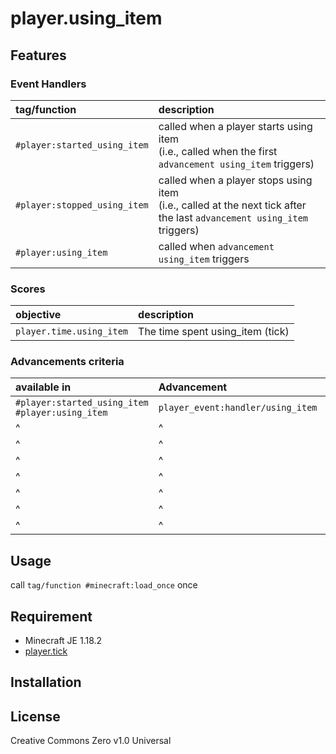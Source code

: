 player.using_item
==

## Features

### Event Handlers

|tag/function|description|
|:--|:--|
|`#player:started_using_item`|called when a player starts using item<br>(i.e., called when the first `advancement using_item` triggers)|
|`#player:stopped_using_item`|called when a player stops using item<br>(i.e., called at the next tick after the last `advancement using_item` triggers)|
|`#player:using_item`|called when `advancement using_item` triggers|

### Scores

|objective|description|
|:--|:--|
|`player.time.using_item`|The time spent using_item (tick)|

### Advancements criteria

|available in|Advancement|criteria|
|:--|:--|:--|
|`#player:started_using_item`<br>`#player:using_item`|`player_event:handler/using_item`|bow|
|^|^|crossbow|
|^|^|ender_eye|
|^|^|shield|
|^|^|spyglass|
|^|^|trident|
|^|^|consumables_always|
|^|^|consumables_if_hungry|

## Usage

call `tag/function #minecraft:load_once` once

## Requirement

- Minecraft JE 1.18.2
- [player.tick](https://github.com/a-happin/player-datapacks/tree/master/01.player.tick)

## Installation

## License
Creative Commons Zero v1.0 Universal
